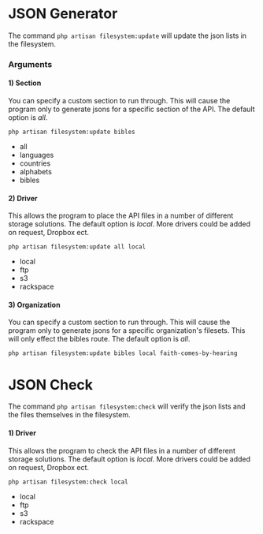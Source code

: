 # JSON Generator

The command `` php artisan filesystem:update `` will update the json lists in the filesystem.
 
 ### Arguments
 
 #### 1) Section
 You can specify a custom section to run through.
 This will cause the program only to generate jsons
 for a specific section of the API. The default option is *all*.
 
    php artisan filesystem:update bibles

 - all
 - languages
 - countries
 - alphabets
 - bibles
 
 #### 2) Driver
 This allows the program to place the API files in a number of
 different storage solutions. The default option is *local*.
 More drivers could be added on request, Dropbox ect.
 
    php artisan filesystem:update all local
 
 - local
 - ftp
 - s3
 - rackspace
 
 
 #### 3) Organization
You can specify a custom section to run through.
This will cause the program only to generate jsons
for a specific organization's filesets. This will only effect
the bibles route. The default option is *all*. 
 
    php artisan filesystem:update bibles local faith-comes-by-hearing
    
    
# JSON Check

The command `` php artisan filesystem:check `` will verify the json lists and the files themselves in the filesystem.

 #### 1) Driver
 This allows the program to check the API files in a number of
 different storage solutions. The default option is *local*.
 More drivers could be added on request, Dropbox ect.
 
    php artisan filesystem:check local
 
 - local
 - ftp
 - s3
 - rackspace
